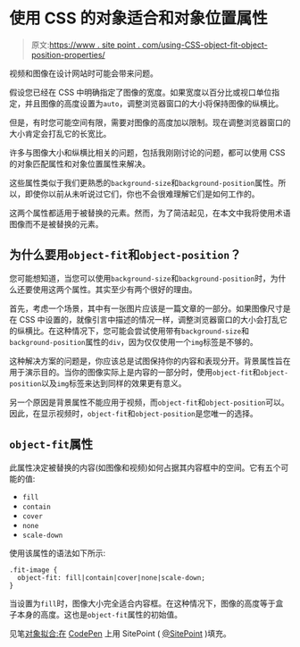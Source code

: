 # 使用 CSS 的对象适合和对象位置属性

> 原文:[https://www . site point . com/using-CSS-object-fit-object-position-properties/](https://www.sitepoint.com/using-css-object-fit-object-position-properties/)

视频和图像在设计网站时可能会带来问题。

假设您已经在 CSS 中明确指定了图像的宽度。如果宽度以百分比或视口单位指定，并且图像的高度设置为`auto`，调整浏览器窗口的大小将保持图像的纵横比。

但是，有时您可能空间有限，需要对图像的高度加以限制。现在调整浏览器窗口的大小肯定会打乱它的长宽比。

许多与图像大小和纵横比相关的问题，包括我刚刚讨论的问题，都可以使用 CSS 的对象匹配属性和对象位置属性来解决。

这些属性类似于我们更熟悉的`background-size`和`background-position`属性。所以，即使你以前从未听说过它们，你也不会很难理解它们是如何工作的。

这两个属性都适用于被替换的元素。然而，为了简洁起见，在本文中我将使用术语图像而不是被替换的元素。

## 为什么要用`object-fit`和`object-position`？

您可能想知道，当您可以使用`background-size`和`background-position`时，为什么还要使用这两个属性。其实至少有两个很好的理由。

首先，考虑一个场景，其中有一张图片应该是一篇文章的一部分。如果图像尺寸是在 CSS 中设置的，就像引言中描述的情况一样，调整浏览器窗口的大小会打乱它的纵横比。在这种情况下，您可能会尝试使用带有`background-size`和`background-position`属性的`div`，因为仅仅使用一个`img`标签是不够的。

这种解决方案的问题是，你应该总是试图保持你的内容和表现分开。背景属性旨在用于演示目的。当你的图像实际上是内容的一部分时，使用`object-fit`和`object-position`以及`img`标签来达到同样的效果更有意义。

另一个原因是背景属性不能应用于视频，而`object-fit`和`object-position`可以。因此，在显示视频时，`object-fit`和`object-position`是您唯一的选择。

## `object-fit`属性

此属性决定被替换的内容(如图像和视频)如何占据其内容框中的空间。它有五个可能的值:

*   `fill`
*   `contain`
*   `cover`
*   `none`
*   `scale-down`

使用该属性的语法如下所示:

```
.fit-image {
  object-fit: fill|contain|cover|none|scale-down;
}
```

当设置为`fill`时，图像大小完全适合内容框。在这种情况下，图像的高度等于盒子本身的高度。这也是`object-fit`属性的初始值。

见笔[对象拟合:在](http://codepen.io/SitePoint/pen/BKbGZz/) [CodePen](http://codepen.io) 上用 SitePoint ( [@SitePoint](http://codepen.io/SitePoint) )填充。